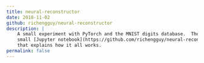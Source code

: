 ```yaml
---
title: neural-reconstructor
date: 2018-11-02
github: richengguy/neural-reconstructor
description: |
    A small experiment with PyTorch and the MNIST digits database.  There's a
    small [Jupyter notebook](https://github.com/richengguy/neural-reconstructor/blob/master/reconstruction.ipynb)
    that explains how it all works.
permalink: false
---
```

